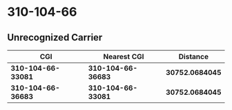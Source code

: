 # 310-104-66
## Unrecognized Carrier


| CGI | Nearest CGI | Distance |
|-----|-------------|----------|
| **310-104-66-33081** | **310-104-66-36683** | **30752.0684045** |
| **310-104-66-36683** | **310-104-66-33081** | **30752.0684045** |
